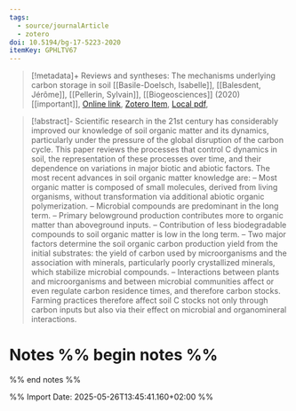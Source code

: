 ```yaml
---
tags:
  - source/journalArticle
  - zotero
doi: 10.5194/bg-17-5223-2020
itemKey: GPHLTV67
---
```

>[!metadata]+
> Reviews and syntheses: The mechanisms underlying carbon storage in soil
> [[Basile-Doelsch, Isabelle]], [[Balesdent, Jérôme]], [[Pellerin, Sylvain]], 
> [[Biogeosciences]] (2020)
> [[important]], 
> [Online link](https://hal.science/hal-02987610), [Zotero Item](zotero://select/library/items/GPHLTV67), [Local pdf](file://C:/Users/aburg/Documents/references/zotero/storage/7QSKZA4N/Basile-Doelsch2020_Reviewssyntheses.pdf), 

>[!abstract]-
>Scientific research in the 21st century has considerably improved our knowledge of soil organic matter and its dynamics, particularly under the pressure of the global disruption of the carbon cycle. This paper reviews the processes that control C dynamics in soil, the representation of these processes over time, and their dependence on variations in major biotic and abiotic factors. The most recent advances in soil organic matter knowledge are: – Most organic matter is composed of small molecules, derived from living organisms, without transformation via additional abiotic organic polymerization. – Microbial compounds are predominant in the long term. – Primary belowground production contributes more to organic matter than aboveground inputs. – Contribution of less biodegradable compounds to soil organic matter is low in the long term. – Two major factors determine the soil organic carbon production yield from the initial substrates: the yield of carbon used by microorganisms and the association with minerals, particularly poorly crystallized minerals, which stabilize microbial compounds. – Interactions between plants and microorganisms and between microbial communities affect or even regulate carbon residence times, and therefore carbon stocks. Farming practices therefore affect soil C stocks not only through carbon inputs but also via their effect on microbial and organomineral interactions.

# Notes %% begin notes %%

%% end notes %%




%% Import Date: 2025-05-26T13:45:41.160+02:00 %%
